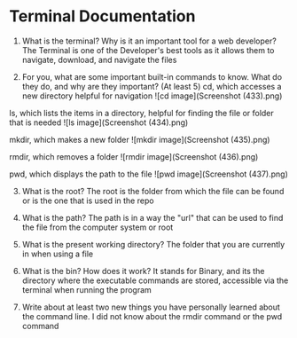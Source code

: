 # Terminal Documentation

1. What is the terminal? Why is it an important tool for a web developer?
The Terminal is one of the Developer's best tools as it allows them to navigate, download, and navigate the files

2. For you, what are some important built-in commands to know. What do they do, and why are they important? (At least 5)
cd, which accesses a new directory helpful for navigation
![cd image](Screenshot (433).png)

ls, which lists the items in a directory, helpful for finding the file or folder that is needed
![ls image](Screenshot (434).png)

mkdir, which makes a new folder
![mkdir image](Screenshot (435).png)

rmdir, which removes a folder
![rmdir image](Screenshot (436).png)

pwd, which displays the path to the file
![pwd image](Screenshot (437).png)

3. What is the root?
The root is the folder from which the file can be found or is the one that is used in the repo

4. What is the path?
The path is in a way the "url" that can be used to find the file from the computer system or root

5. What is the present working directory?
The folder that you are currently in when using a file

6. What is the bin? How does it work?
It stands for Binary, and its the directory where the executable commands are stored, accessible via the terminal when running the program

7. Write about at least two new things you have personally learned about the command line.
I did not know about the rmdir command or the pwd command
